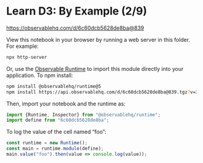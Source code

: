 # Learn D3: By Example (2/9)

https://observablehq.com/d/6c60dcb5628de8ba@839

View this notebook in your browser by running a web server in this folder. For
example:

~~~sh
npx http-server
~~~

Or, use the [Observable Runtime](https://github.com/observablehq/runtime) to
import this module directly into your application. To npm install:

~~~sh
npm install @observablehq/runtime@5
npm install https://api.observablehq.com/d/6c60dcb5628de8ba@839.tgz?v=3
~~~

Then, import your notebook and the runtime as:

~~~js
import {Runtime, Inspector} from "@observablehq/runtime";
import define from "6c60dcb5628de8ba";
~~~

To log the value of the cell named “foo”:

~~~js
const runtime = new Runtime();
const main = runtime.module(define);
main.value("foo").then(value => console.log(value));
~~~
